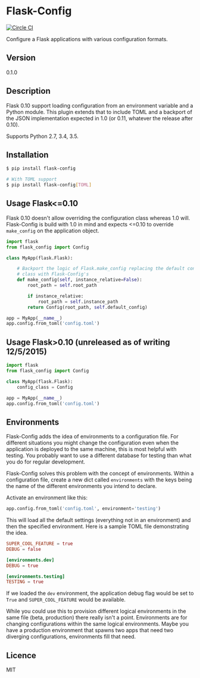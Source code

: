 # Flask-Config
[![Circle CI](https://circleci.com/gh/nZac/flask-config.svg?style=svg)](https://circleci.com/gh/nZac/flask-config)

Configure a Flask applications with various configuration formats.

## Version
0.1.0

## Description

Flask 0.10 support loading configuration from an environment variable and a
Python module.  This plugin extends that to include TOML and a backport of the
JSON implementation expected in 1.0 (or 0.11, whatever the release after 0.10).


Supports Python 2.7, 3.4, 3.5.

## Installation

```sh
$ pip install flask-config
```

```sh
# With TOML support
$ pip install flask-config[TOML]
```


## Usage Flask<=0.10

Flask 0.10 doesn't allow overriding the configuration class whereas 1.0 will.
Flask-Config is build with 1.0 in mind and expects <=0.10 to override
`make_config` on the application object.

```python
import flask
from flask_config import Config

class MyApp(flask.Flask):

    # Backport the logic of Flask.make_config replacing the default config
    # class with Flask-Config's
    def make_config(self, instance_relative=False):
        root_path = self.root_path

        if instance_relative:
            root_path = self.instance_path
        return Config(root_path, self.default_config)

app = MyApp(__name__)
app.config.from_toml('config.toml')
```

## Usage Flask>0.10 (unreleased as of writing 12/5/2015)

```python
import flask
from flask_config import Config

class MyApp(flask.Flask):
    config_class = Config

app = MyApp(__name__)
app.config.from_toml('config.toml')
```


## Environments

Flask-Config adds the idea of environments to a configuration file. For
different situations you might change the configuration even when the
application is deployed to the same machine, this is most helpful with testing.
You probably want to use a different database for testing than what you do for
regular development.

Flask-Config solves this problem with the concept of environments. Within a
configuration file, create a new dict called `environments` with the keys being
the name of the different environments you intend to declare.

Activate an environment like this:

```python
app.config.from_toml('config.toml', environment='testing')
```

This will load all the default settings (everything not in an environment)
and then the specified environment. Here is a sample TOML file demonstrating the
idea.

```toml
SUPER_COOL_FEATURE = true
DEBUG = false

[environments.dev]
DEBUG = true

[environments.testing]
TESTING = true
```

If we loaded the `dev` environment, the application debug flag would be set to
`True` and `SUPER_COOL_FEATURE` would be available.

While you could use this to provision different logical environments in the same
file (beta, production) there really isn't a point. Environments are for
changing configurations within the same logical environments. Maybe you have a
production environment that spawns two apps that need two diverging
configurations, environments fill that need.

## Licence

MIT
